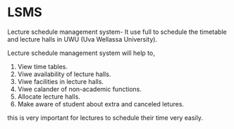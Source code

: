 # LSMS
Lecture schedule management system- It use full to schedule the timetable and lecture halls in UWU (Uva Wellassa University).

Lecture schedule management system will help to,
 1. View time tables.
 2. Viwe availability of lecture halls.
 3. Viwe facilities in lecture halls.
 4. Viwe calander of non-academic functions.
 5. Allocate lecture halls.
 6. Make aware of student about extra and canceled letures.
  



this is very important for lectures to schedule their time very easily.
